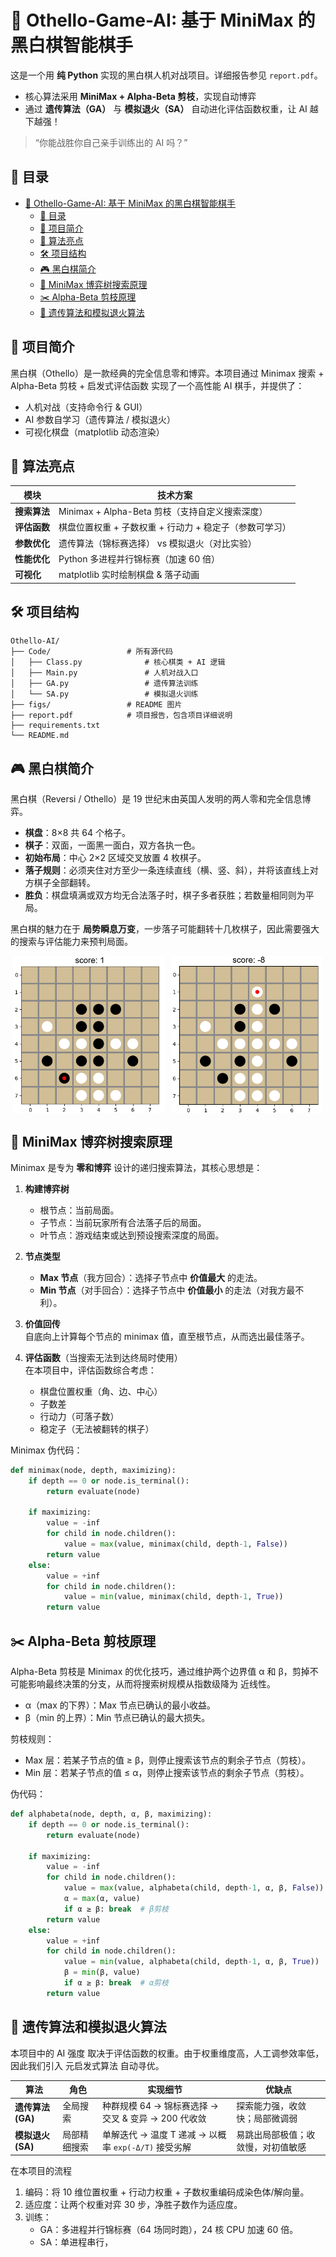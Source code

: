 # 🤖 Othello-Game-AI: 基于 MiniMax 的黑白棋智能棋手  



这是一个用 **纯 Python** 实现的黑白棋人机对战项目。详细报告参见 `report.pdf`。

* 核心算法采用 **MiniMax + Alpha-Beta 剪枝**，实现自动博弈
* 通过 **遗传算法（GA）** 与 **模拟退火（SA）** 自动进化评估函数权重，让 AI 越下越强！


> “你能战胜你自己亲手训练出的 AI 吗？”  


## 📑 目录

- [🤖 Othello-Game-AI: 基于 MiniMax 的黑白棋智能棋手](#-othello-game-ai-基于-minimax-的黑白棋智能棋手)
  - [📑 目录](#-目录)
  - [🎲 项目简介](#-项目简介)
  - [🧠 算法亮点](#-算法亮点)
  - [🛠️ 项目结构](#️-项目结构)
  - [🎮 黑白棋简介](#-黑白棋简介)
  - [🧮 MiniMax 博弈树搜索原理](#-minimax-博弈树搜索原理)
  - [✂️ Alpha-Beta 剪枝原理](#️-alpha-beta-剪枝原理)
  - [🧬 遗传算法和模拟退火算法](#-遗传算法和模拟退火算法)

## 🎲 项目简介
黑白棋（Othello）是一款经典的完全信息零和博弈。本项目通过 Minimax 搜索 + Alpha-Beta 剪枝 + 启发式评估函数 实现了一个高性能 AI 棋手，并提供了：
* 人机对战（支持命令行 & GUI）
* AI 参数自学习（遗传算法 / 模拟退火）
* 可视化棋盘（matplotlib 动态渲染）


## 🧠 算法亮点
| 模块       | 技术方案                               |
| -------- | ---------------------------------- |
| **搜索算法** | Minimax + Alpha-Beta 剪枝（支持自定义搜索深度） |
| **评估函数** | 棋盘位置权重 + 子数权重 + 行动力 + 稳定子（参数可学习）   |
| **参数优化** | 遗传算法（锦标赛选择） vs 模拟退火（对比实验）          |
| **性能优化** | Python 多进程并行锦标赛（加速 60 倍）           |
| **可视化**  | matplotlib 实时绘制棋盘 & 落子动画           |


## 🛠️ 项目结构
```
Othello-AI/
├── Code/                 # 所有源代码
│   ├── Class.py              # 核心棋类 + AI 逻辑
│   ├── Main.py               # 人机对战入口
│   ├── GA.py                 # 遗传算法训练
│   └── SA.py                 # 模拟退火训练
├── figs/                 # README 图片
├── report.pdf            # 项目报告，包含项目详细说明
├── requirements.txt
└── README.md
```


## 🎮 黑白棋简介

黑白棋（Reversi / Othello）是 19 世纪末由英国人发明的两人零和完全信息博弈。  
- **棋盘**：8×8 共 64 个格子。  
- **棋子**：双面，一面黑一面白，双方各执一色。  
- **初始布局**：中心 2×2 区域交叉放置 4 枚棋子。  
- **落子规则**：必须夹住对方至少一条连续直线（横、竖、斜），并将该直线上对方棋子全部翻转。  
- **胜负**：棋盘填满或双方均无合法落子时，棋子多者获胜；若数量相同则为平局。  

黑白棋的魅力在于 **局势瞬息万变**，一步落子可能翻转十几枚棋子，因此需要强大的搜索与评估能力来预判局面。

<div style="display:flex; justify-content:center; gap:2%;">
  <img src="Result/13.jpg" alt="图1" style="width:48%;">
  <img src="Result/14.jpg" alt="图2" style="width:48%;">
</div>

## 🧮 MiniMax 博弈树搜索原理

Minimax 是专为 **零和博弈** 设计的递归搜索算法，其核心思想是：

1. **构建博弈树**  
   - 根节点：当前局面。  
   - 子节点：当前玩家所有合法落子后的局面。  
   - 叶节点：游戏结束或达到预设搜索深度的局面。  

2. **节点类型**  
   - **Max 节点**（我方回合）：选择子节点中 **价值最大** 的走法。  
   - **Min 节点**（对手回合）：选择子节点中 **价值最小** 的走法（对我方最不利）。  

3. **价值回传**  
   自底向上计算每个节点的 minimax 值，直至根节点，从而选出最佳落子。  

4. **评估函数**（当搜索无法到达终局时使用）  
   在本项目中，评估函数综合考虑：  
   - 棋盘位置权重（角、边、中心）  
   - 子数差  
   - 行动力（可落子数）  
   - 稳定子（无法被翻转的棋子）  

Minimax 伪代码：
```python
def minimax(node, depth, maximizing):
    if depth == 0 or node.is_terminal():
        return evaluate(node)

    if maximizing:
        value = -inf
        for child in node.children():
            value = max(value, minimax(child, depth-1, False))
        return value
    else:
        value = +inf
        for child in node.children():
            value = min(value, minimax(child, depth-1, True))
        return value
```

## ✂️ Alpha-Beta 剪枝原理
Alpha-Beta 剪枝是 Minimax 的优化技巧，通过维护两个边界值 α 和 β，剪掉不可能影响最终决策的分支，从而将搜索树规模从指数级降为 近线性。
* α（max 的下界）：Max 节点已确认的最小收益。
* β（min 的上界）：Min 节点已确认的最大损失。

剪枝规则：

* Max 层：若某子节点的值 ≥ β，则停止搜索该节点的剩余子节点（剪枝）。
* Min 层：若某子节点的值 ≤ α，则停止搜索该节点的剩余子节点（剪枝）。

伪代码：
```python
def alphabeta(node, depth, α, β, maximizing):
    if depth == 0 or node.is_terminal():
        return evaluate(node)

    if maximizing:
        value = -inf
        for child in node.children():
            value = max(value, alphabeta(child, depth-1, α, β, False))
            α = max(α, value)
            if α ≥ β: break  # β剪枝
        return value
    else:
        value = +inf
        for child in node.children():
            value = min(value, alphabeta(child, depth-1, α, β, True))
            β = min(β, value)
            if α ≥ β: break  # α剪枝
        return value
```

## 🧬 遗传算法和模拟退火算法
本项目中的 AI 强度 取决于评估函数的权重。由于权重维度高，人工调参效率低，因此我们引入 元启发式算法 自动寻优。

| 算法            | 角色     | 实现细节                                  | 优缺点               |
| ------------- | ------ | ------------------------------------- | ----------------- |
| **遗传算法 (GA)** | 全局搜索   | 种群规模 64 → 锦标赛选择 → 交叉 & 变异 → 200 代收敛   | 探索能力强，收敛快；局部微调弱   |
| **模拟退火 (SA)** | 局部精细搜索 | 单解迭代 → 温度 T 递减 → 以概率 `exp(-Δ/T)` 接受劣解 | 易跳出局部极值；收敛慢，对初值敏感 |

在本项目的流程
1. 编码：将 10 维位置权重 + 行动力权重 + 子数权重编码成染色体/解向量。
2. 适应度：让两个权重对弈 30 步，净胜子数作为适应度。
3. 训练：
     * GA：多进程并行锦标赛（64 场同时跑），24 核 CPU 加速 60 倍。
     * SA：单进程串行，
